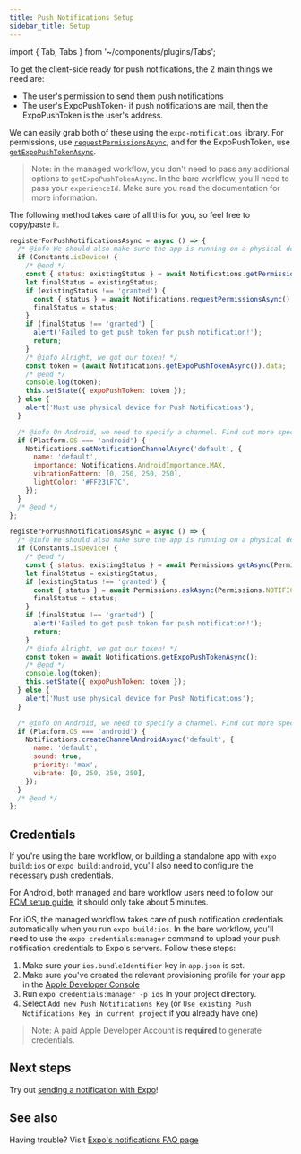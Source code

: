 ```yaml
---
title: Push Notifications Setup
sidebar_title: Setup
---
```


import { Tab, Tabs } from '~/components/plugins/Tabs';

To get the client-side ready for push notifications, the 2 main things we need are:

- The user's permission to send them push notifications
- The user's ExpoPushToken- if push notifications are mail, then the ExpoPushToken is the user's address.

We can easily grab both of these using the `expo-notifications` library. For permissions, use [`requestPermissionsAsync`](../versions/latest/sdk/notifications.md#requestpermissionsasyncrequest-notificationpermissionsrequest-promisenotificationpermissionsstatus), and for the ExpoPushToken, use [`getExpoPushTokenAsync`](../versions/latest/sdk/notifications.md#getexpopushtokenasyncoptions-expotokenoptions-expopushtoken).

> Note: in the managed workflow, you don't need to pass any additional options to `getExpoPushTokenAsync`. In the bare workflow, you'll need to pass your `experienceId`. Make sure you read the documentation for more information.

The following method takes care of all this for you, so feel free to copy/paste it.

<Tabs>
<Tab label="New notifications">

<!-- prettier-ignore -->
```javascript
registerForPushNotificationsAsync = async () => {
  /* @info We should also make sure the app is running on a physical device, since push notifications won't work on a simulator. */
  if (Constants.isDevice) {
    /* @end */
    const { status: existingStatus } = await Notifications.getPermissionsAsync();
    let finalStatus = existingStatus;
    if (existingStatus !== 'granted') {
      const { status } = await Notifications.requestPermissionsAsync();
      finalStatus = status;
    }
    if (finalStatus !== 'granted') {
      alert('Failed to get push token for push notification!');
      return;
    }
    /* @info Alright, we got our token! */
    const token = (await Notifications.getExpoPushTokenAsync()).data;
    /* @end */
    console.log(token);
    this.setState({ expoPushToken: token });
  } else {
    alert('Must use physical device for Push Notifications');
  }

  /* @info On Android, we need to specify a channel. Find out more specifics in the expo-notifications documentation. */
  if (Platform.OS === 'android') {
    Notifications.setNotificationChannelAsync('default', {
      name: 'default',
      importance: Notifications.AndroidImportance.MAX,
      vibrationPattern: [0, 250, 250, 250],
      lightColor: '#FF231F7C',
    });
  }
  /* @end */
};
```

</Tab>
<Tab label="Legacy notifications">

<!-- prettier-ignore -->
```javascript
registerForPushNotificationsAsync = async () => {
  /* @info We should also make sure the app is running on a physical device, since push notifications won't work on a simulator. */
  if (Constants.isDevice) {
    /* @end */
    const { status: existingStatus } = await Permissions.getAsync(Permissions.NOTIFICATIONS);
    let finalStatus = existingStatus;
    if (existingStatus !== 'granted') {
      const { status } = await Permissions.askAsync(Permissions.NOTIFICATIONS);
      finalStatus = status;
    }
    if (finalStatus !== 'granted') {
      alert('Failed to get push token for push notification!');
      return;
    }
    /* @info Alright, we got our token! */
    const token = await Notifications.getExpoPushTokenAsync();
    /* @end */
    console.log(token);
    this.setState({ expoPushToken: token });
  } else {
    alert('Must use physical device for Push Notifications');
  }

  /* @info On Android, we need to specify a channel. Find out more specifics in the expo-notifications documentation. */
  if (Platform.OS === 'android') {
    Notifications.createChannelAndroidAsync('default', {
      name: 'default',
      sound: true,
      priority: 'max',
      vibrate: [0, 250, 250, 250],
    });
  }
  /* @end */
};
```

</Tab>
</Tabs>

## Credentials

If you're using the bare workflow, or building a standalone app with `expo build:ios` or `expo build:android`, you'll also need to configure the necessary push credentials.

For Android, both managed and bare workflow users need to follow our [FCM setup guide](using-fcm.md), it should only take about 5 minutes.

For iOS, the managed workflow takes care of push notification credentials automatically when you run `expo build:ios`. In the bare workflow, you'll need to use the `expo credentials:manager` command to upload your push notification credentials to Expo's servers. Follow these steps:

1. Make sure your `ios.bundleIdentifier` key in `app.json` is set.
2. Make sure you've created the relevant provisioning profile for your app in the [Apple Developer Console](https://developer.apple.com/account/resources/profiles/list)
3. Run `expo credentials:manager -p ios` in your project directory.
4. Select `Add new Push Notifications Key` (or `Use existing Push Notifications Key in current project` if you already have one)

> Note: A paid Apple Developer Account is **required** to generate credentials.

## Next steps

Try out [sending a notification with Expo](./sending-notifications.md)!

## See also

Having trouble? Visit [Expo's notifications FAQ page](./faq.md)
